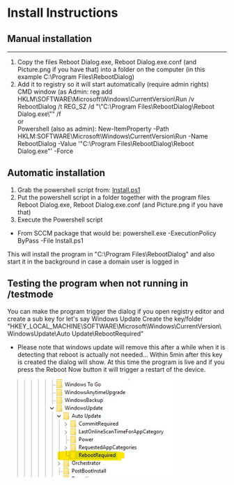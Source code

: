 # Install Instructions

## Manual installation
---
1. Copy the files Reboot Dialog.exe, Reboot Dialog.exe.conf (and Picture.png if you have that) into a folder on the computer (in this example C:\Program Files\RebootDialog)<br/>
2. Add it to registry so it will start automatically (require admin rights)<br/>
   CMD window (as Admin: reg add HKLM\SOFTWARE\Microsoft\Windows\CurrentVersion\Run /v RebootDialog /t REG_SZ /d "\\"C:\Program Files\RebootDialog\Reboot Dialog.exe\\"" /f<br/>
   or<br/>
   Powershell (also as admin): New-ItemProperty -Path HKLM:SOFTWARE\Microsoft\Windows\CurrentVersion\Run -Name RebootDialog -Value '"C:\Program Files\RebootDialog\Reboot Dialog.exe"' -Force<br/>

## Automatic installation
1. Grab the powershell script from: [Install.ps1](https://github.com/Fredrik81/Reboot-Dialog/raw/master/Install/Install.ps1)
1. Put the powershell script in a folder together with the program files Reboot Dialog.exe, Reboot Dialog.exe.conf (and Picture.png if you have that)
1. Execute the Powershell script
  * From SCCM package that would be: powershell.exe -ExecutionPolicy ByPass -File Install.ps1

This will install the program in "C:\Program Files\RebootDialog" and also start it in the background in case a domain user is logged in

## Testing the program when not running in /testmode
You can make the program trigger the dialog if you open registry editor and create a sub key for let's say Windows Update
Create the key/folder "HKEY_LOCAL_MACHINE\SOFTWARE\Microsoft\Windows\CurrentVersion\WindowsUpdate\Auto Update\RebootRequired"
* Please note that windows update will remove this after a while when it is detecting that reboot is actually not needed...
Within 5min after this key is created the dialog will show. At this time the program is live and if you press the Reboot Now button it will trigger a restart of the device.<br/>

![WindowsUpdate](/Install/WindowsUpdate.jpg)

